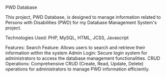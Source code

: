 PWD Database

This project, PWD Database, is designed to manage information related to Persons with Disabilities (PWD) for my Database Management System's project.

Technologies Used: PHP, MySQL, HTML, JCSS, Javascript

Features:
Search Feature: Allows users to search and retrieve their information within the system
Admin Login: Secure login system for administrators to access the database management functionalities.
CRUD Operations: Comprehensive CRUD (Create, Read, Update, Delete) operations for administrators to manage PWD information efficiently.